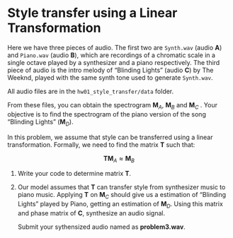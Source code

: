 # Style transfer using a Linear Transformation

Here we have three pieces of audio. The first two are `Synth.wav` (audio $\mathbf{A}$) and `Piano.wav` (audio $\mathbf{B}$), which are recordings of a chromatic scale in a single octave played by a synthesizer and a piano respectively. The third piece of audio is the intro melody of “Blinding Lights” (audio $\mathbf{C}$) by The Weeknd, played with the same synth tone used to generate `Synth.wav`.

All audio files are in the `hw01_style_transfer/data` folder.

From these files, you can obtain the spectrogram $\mathbf{M}_A$, $\mathbf{M}_B$ and $\mathbf{M}_C$ . Your objective is to find the spectrogram of the piano version of the song “Blinding Lights” ($\mathbf{M}_D$).

In this problem, we assume that style can be transferred using a linear transformation. Formally, we need
to find the matrix $\mathbf{T}$ such that:

$$
\mathbf{TM}_A ≈ \mathbf{M}_B
$$

1. Write your code to determine matrix $\mathbf{T}$.

2. Our model assumes that $\mathbf{T}$ can transfer style from synthesizer music to piano music. Applying $\mathbf{T}$ on $\mathbf{M}_C$ should give us a estimation of “Blinding Lights” played by Piano, getting an estimation of $\mathbf{M}_D$. Using this matrix and phase matrix of $\mathbf{C}$, synthesize an audio signal.

    Submit your sythensized audio named as $\mathbf{problem3.wav}$.